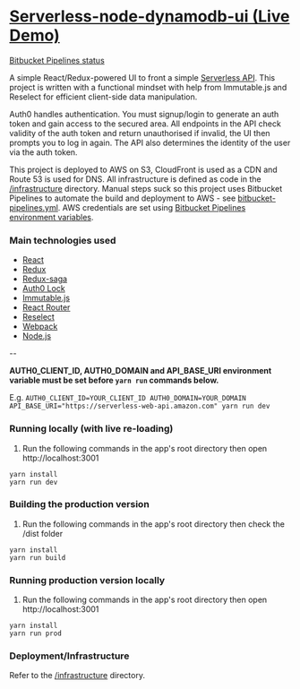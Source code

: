# [Serverless-node-dynamodb-ui (Live Demo)](https://serverless-api.603.nu)

[Bitbucket Pipelines status](https://bitbucket.org/jch254/serverless-node-dynamodb-ui/addon/pipelines/home)

A simple React/Redux-powered UI to front a simple [Serverless API](https://github.com/jch254/serverless-node-dynamodb-api). This project is written with a functional mindset with help from Immutable.js and Reselect for efficient client-side data manipulation.

Auth0 handles authentication. You must signup/login to generate an auth token and gain access to the secured area. All endpoints in the API check validity of the auth token and return unauthorised if invalid, the UI then prompts you to log in again. The API also determines the identity of the user via the auth token.

This project is deployed to AWS on S3, CloudFront is used as a CDN and Route 53 is used for DNS. All infrastructure is defined as code in the [/infrastructure](infrastructure) directory. Manual steps suck so this project uses Bitbucket Pipelines to automate the build and deployment to AWS - see [bitbucket-pipelines.yml](bitbucket-pipelines.yml). AWS credentials are set using [Bitbucket Pipelines environment variables](https://confluence.atlassian.com/bitbucket/environment-variables-in-bitbucket-pipelines-794502608.html).

### Main technologies used

* [React](https://facebook.github.io/react/)
* [Redux](https://github.com/reactjs/redux/)
* [Redux-saga](https://github.com/yelouafi/redux-saga/)
* [Auth0 Lock](https://github.com/auth0/lock)
* [Immutable.js](https://github.com/facebook/immutable-js/)
* [React Router](https://github.com/ReactTraining/react-router)
* [Reselect](https://github.com/jxnblk/rebass)
* [Webpack](https://github.com/webpack/webpack)
* [Node.js](https://github.com/nodejs/node)

--

**AUTH0_CLIENT_ID, AUTH0_DOMAIN and API_BASE_URI environment variable must be set before `yarn run` commands below.**

E.g. `AUTH0_CLIENT_ID=YOUR_CLIENT_ID AUTH0_DOMAIN=YOUR_DOMAIN API_BASE_URI="https://serverless-web-api.amazon.com" yarn run dev`

### Running locally (with live re-loading)

1. Run the following commands in the app's root directory then open http://localhost:3001

```
yarn install
yarn run dev
```

### Building the production version
1. Run the following commands in the app's root directory then check the /dist folder

```
yarn install
yarn run build
```

### Running production version locally

1. Run the following commands in the app's root directory then open http://localhost:3001

```
yarn install
yarn run prod
```

### Deployment/Infrastructure

Refer to the [/infrastructure](infrastructure) directory.
